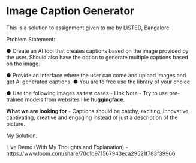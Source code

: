 # Image Caption Generator

This is a solution to assignment given to me by LISTED, Bangalore.


Problem Statement: 

● Create an AI tool that creates captions based on the image provided by the user. Should also have
the option to generate multiple captions based on the image.

● Provide an interface where the user can come and upload images and get AI generated captions. ●
You are to free use the library of your choice

● Use the following images as test cases - Link
Note - Try to use pre-trained models from websites like **huggingface**.

**What we are looking for** - Captions should be catchy, exciting, innovative, captivating, creative and
engaging instead of just a description of the picture.

My Solution:

Live Demo (With My Thoughts and Explanation) - https://www.loom.com/share/70c1b971567943eca29521f783f39966

